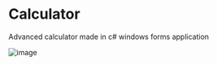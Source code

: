 # Calculator
Advanced calculator made in c# windows forms application
 
 
![image](https://user-images.githubusercontent.com/96955087/230487528-0fa298dc-3d8f-40d9-9695-211f88f70cca.png)
